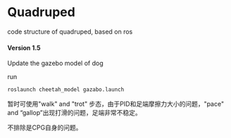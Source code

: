 # Quadruped
code structure of quadruped, based on ros

#### Version 1.5

Update the gazebo model of dog 

run 

```bash
roslaunch cheetah_model gazabo.launch
```

 暂时可使用"walk" and "trot" 步态，由于PID和足端摩擦力大小的问题，"pace" and “gallop”出现打滑的问题，足端非常不稳定。

不排除是CPG自身的问题。
